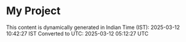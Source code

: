 # My Project

This content is dynamically generated in Indian Time (IST): 2025-03-12 10:42:27 IST
Converted to UTC: 2025-03-12 05:12:27 UTC
